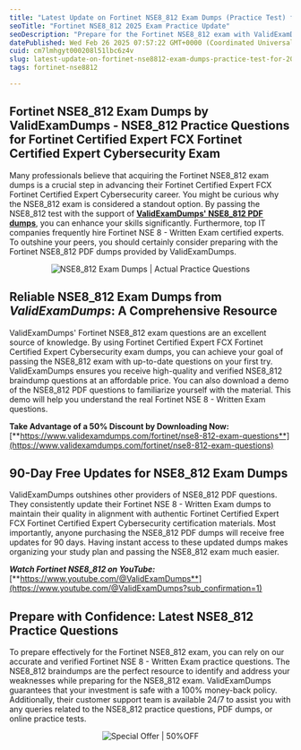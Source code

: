 ```yaml
---
title: "Latest Update on Fortinet NSE8_812 Exam Dumps (Practice Test) for 2025 - Don’t Miss Out!"
seoTitle: "Fortinet NSE8_812 2025 Exam Practice Update"
seoDescription: "Prepare for the Fortinet NSE8_812 exam with ValidExamDumps' reliable practice questions and dumps, offering a 50% discount and 90-day free updates"
datePublished: Wed Feb 26 2025 07:57:22 GMT+0000 (Coordinated Universal Time)
cuid: cm7lmhgyt000208l51lbc6z4v
slug: latest-update-on-fortinet-nse8812-exam-dumps-practice-test-for-2025-dont-miss-out
tags: fortinet-nse8812

---
```


## **Fortinet NSE8\_812 Exam Dumps by ValidExamDumps - NSE8\_812 Practice Questions for Fortinet Certified Expert FCX Fortinet Certified Expert Cybersecurity Exam**

Many professionals believe that acquiring the Fortinet NSE8\_812 exam dumps is a crucial step in advancing their Fortinet Certified Expert FCX Fortinet Certified Expert Cybersecurity career. You might be curious why the NSE8\_812 exam is considered a standout option. By passing the NSE8\_812 test with the support of [**ValidExamDumps' NSE8\_812 PDF dumps**](https://www.validexamdumps.com/fortinet/nse8-812-exam-questions), you can enhance your skills significantly. Furthermore, top IT companies frequently hire Fortinet NSE 8 - Written Exam certified experts. To outshine your peers, you should certainly consider preparing with the Fortinet NSE8\_812 PDF dumps provided by ValidExamDumps.

<center><img src="https://www.validexamdumps.com/uploads/banners/1709651572_Banner29.png" alt="NSE8_812 Exam Dumps | Actual Practice Questions" /></center>

## **Reliable NSE8\_812 Exam Dumps from *ValidExamDumps*: A Comprehensive Resource**

ValidExamDumps' Fortinet NSE8\_812 exam questions are an excellent source of knowledge. By using Fortinet Certified Expert FCX Fortinet Certified Expert Cybersecurity exam dumps, you can achieve your goal of passing the NSE8\_812 exam with up-to-date questions on your first try. ValidExamDumps ensures you receive high-quality and verified NSE8\_812 braindump questions at an affordable price. You can also download a demo of the NSE8\_812 PDF questions to familiarize yourself with the material. This demo will help you understand the real Fortinet NSE 8 - Written Exam questions.

**Take Advantage of a 50% Discount by Downloading Now:** [**https://www.validexamdumps.com/fortinet/nse8-812-exam-questions**](https://www.validexamdumps.com/fortinet/nse8-812-exam-questions)

## **90-Day Free Updates for NSE8\_812 Exam Dumps**

ValidExamDumps outshines other providers of NSE8\_812 PDF questions. They consistently update their Fortinet NSE 8 - Written Exam dumps to maintain their quality in alignment with authentic Fortinet Certified Expert FCX Fortinet Certified Expert Cybersecurity certification materials. Most importantly, anyone purchasing the NSE8\_812 PDF dumps will receive free updates for 90 days. Having instant access to these updated dumps makes organizing your study plan and passing the NSE8\_812 exam much easier.

***Watch Fortinet NSE8\_812 on YouTube:*** [**https://www.youtube.com/@ValidExamDumps**](https://www.youtube.com/@ValidExamDumps?sub_confirmation=1)

## **Prepare with Confidence: Latest NSE8\_812 Practice Questions**

To prepare effectively for the Fortinet NSE8\_812 exam, you can rely on our accurate and verified Fortinet NSE 8 - Written Exam practice questions. The NSE8\_812 braindumps are the perfect resource to identify and address your weaknesses while preparing for the NSE8\_812 exam. ValidExamDumps guarantees that your investment is safe with a 100% money-back policy. Additionally, their customer support team is available 24/7 to assist you with any queries related to the NSE8\_812 practice questions, PDF dumps, or online practice tests.

<center><img src="https://www.validexamdumps.com/uploads/banners/1705933924_Latest_Exam_B-14.png" alt="Special Offer | 50%OFF" /></center>